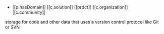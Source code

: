 


- [[p.hasDomain]] [[c.solution]] [[prdct]] [[c.organization]] [[c.community]]

storage for code and other data that uses a version control protocol like Git or SVN
